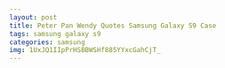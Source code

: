 ```yaml
---
layout: post
title: Peter Pan Wendy Quotes Samsung Galaxy S9 Case
tags: samsung galaxy s9
categories: samsung
img: 1UxJQ1IIpPrHSBBWSHf885YYxcGahCjT_
---
```

